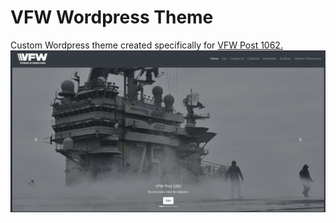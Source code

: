 # VFW Wordpress Theme
Custom Wordpress theme created specifically for [VFW Post 1062.](https://vfwpost1062.org)
![VFW Post 1062 Theme screenshot](media/vfwfrontpage.png)